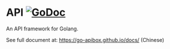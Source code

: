 # API [![GoDoc](https://godoc.org/github.com/go-apibox/api?status.png)](https://godoc.org/github.com/go-apibox/api)

An API framework for Golang.

See full document at: https://go-apibox.github.io/docs/ (Chinese)



